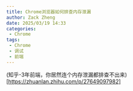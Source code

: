 ```yaml
---
title: Chrome浏览器如何排查内存泄漏
author: Zack Zheng
date: 2025/03/19 14:33
categories:
 - Chrome
tags:
 - Chrome
 - 调试
 - 前端
---
```


(知乎-3年前端，你居然连个内存泄漏都排查不出来)[https://zhuanlan.zhihu.com/p/27649097982]
